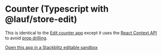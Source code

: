 # Counter (Typescript with @lauf/store-edit)

This is identical to the [Edit counter app](https://github.com/cefn/lauf/tree/main/apps/counter-react-ts-edit) except it uses the [React Context API](https://react.dev/reference/react#context-hooks) to avoid [prop drilling](https://kentcdodds.com/blog/prop-drilling).

[Open this app in a Stackblitz editable sandbox](https://stackblitz.com/github/cefn/watchable/tree/main/apps/counter-react-ts-edit-context?file=src/ui.tsx)
